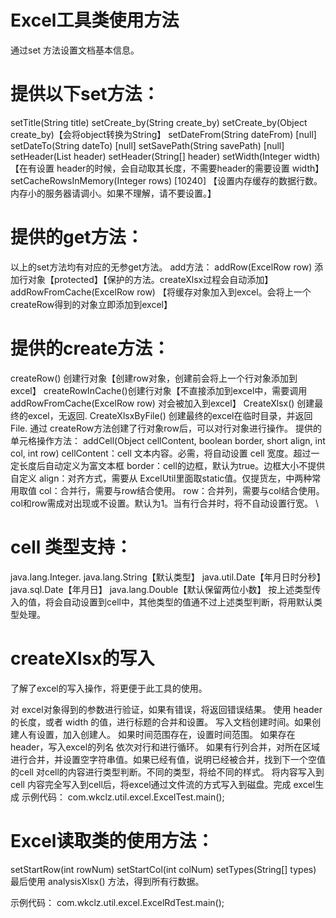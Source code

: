 # Excel工具类使用方法
通过set 方法设置文档基本信息。
# 提供以下set方法：
setTitle(String title)
setCreate_by(String create_by)
setCreate_by(Object create_by)【会将object转换为String】
setDateFrom(String dateFrom) [null]
setDateTo(String dateTo) [null]
setSavePath(String savePath) [null]
setHeader(List header)
setHeader(String[] header)
setWidth(Integer width)
【在有设置 header的时候，会自动取其长度，不需要header的需要设置 width】
setCacheRowsInMemory(Integer rows) [10240] 
【设置内存缓存的数据行数。内存小的服务器请调小。如果不理解，请不要设置。】
# 提供的get方法：
以上的set方法均有对应的无参get方法。
add方法：
addRow(ExcelRow row) 添加行对象【protected】【保护的方法。createXlsx过程会自动添加】
addRowFromCache(ExcelRow row) 【将缓存对象加入到excel。会将上一个createRow得到的对象立即添加到excel】
# 提供的create方法：
createRow() 创建行对象【创建row对象，创建前会将上一个行对象添加到excel】
createRowInCache()创建行对象【不直接添加到excel中，需要调用addRowFromCache(ExcelRow row) 对会被加入到excel】
CreateXlsx() 创建最终的excel，无返回.
CreateXlsxByFile() 创建最终的excel在临时目录，并返回 File.
通过 createRow方法创建了行对象row后，可以对行对象进行操作。
提供的单元格操作方法：
addCell(Object cellContent, boolean border, short align, int col, int row) cellContent：cell 文本内容。必需，将自动设置 cell 宽度。超过一定长度后自动定义为富文本框 
border：cell的边框，默认为true。边框大小不提供自定义 
align：对齐方式，需要从 ExcelUtil里面取static值。仅提货左，中两种常用取值 
col：合并行，需要与row结合使用。 
row：合并列，需要与col结合使用。 
col和row需成对出现或不设置。默认为1。当有行合并时，将不自动设置行宽。 \

# cell 类型支持：
java.lang.Integer. java.lang.String【默认类型】 java.util.Date【年月日时分秒】 java.sql.Date【年月日】 java.lang.Double【默认保留两位小数】 按上述类型传入的值，将会自动设置到cell中，其他类型的值通不过上述类型判断，将用默认类型处理。

# createXlsx的写入
了解了excel的写入操作，将更便于此工具的使用。


对 excel对象得到的参数进行验证，如果有错误，将返回错误结果。
使用 header 的长度，或者 width 的值，进行标题的合并和设置。
写入文档创建时间。如果创建人有设置，加入创建人。
如果时间范围存在，设置时间范围。
如果存在 header，写入excel的列名
依次对行和进行循环。
如果有行列合并，对所在区域进行合并，并设置空字符串值。如果已经有值，说明已经被合并，找到下一个空值的cell
对cell的内容进行类型判断。不同的类型，将给不同的样式。
将内容写入到cell
内容完全写入到cell后，将excel通过文件流的方式写入到磁盘。完成 excel生成
示例代码：
com.wkclz.util.excel.ExcelTest.main();

# Excel读取类的使用方法：
setStartRow(int rowNum)
setStartCol(int colNum)
setTypes(String[] types)
最后使用 analysisXlsx() 方法，得到所有行数据。

示例代码：
com.wkclz.util.excel.ExcelRdTest.main();


